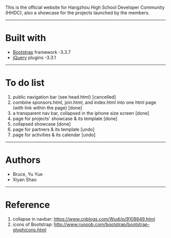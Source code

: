 This is the official website for Hangzhou High School Developer Community (HHDC), also a showcase for the projects launched by the members.

---

# Built with

* [Bootstrap](http://getbootstrap.com/) framework -3.3.7
* [jQuery](http://jquery.com/) plugins -3.3.1

---

# To do list

1. public navigation bar (see head.html) [cancelled]
2. combine sponsors.html, join.html, and index.html into one html page (with link within the page) [done]
3. a transparent nav bar, collapsed in the iphone size screen [done]
4. page for projects' showcase & its template [done]
5. collapsed showcase [done]
6. page for partners & its template [undo]
7. page for activities & its calendar [undo]
---

# Authors

* Bruce, Yu Yue
* Xiyan Shao

---

# Reference

1. collapse in navbar: https://www.cnblogs.com/Wudj/p/9108649.html
2. icons of Bootstrap: http://www.runoob.com/bootstrap/bootstrap-glyphicons.html